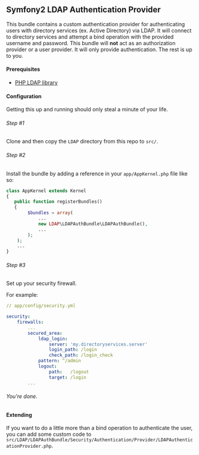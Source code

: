 ## Symfony2 LDAP Authentication Provider

This bundle contains a custom authentication provider for authenticating users with directory services (ex. Active Directory) via LDAP. It will 
connect to directory services and attempt a bind operation with the provided username and password. This bundle will **not** act as an 
authorization provider or a user provider. It will only provide authentication. The rest is up to you. 

#### Prerequisites

- [PHP LDAP library](http://php.net/manual/en/book.ldap.php)

#### Configuration

Getting this up and running should only steal a minute of your life. 

###### Step #1

Clone and then copy the `LDAP` directory from this repo to `src/`.

###### Step #2

Install the bundle by adding a reference in your `app/AppKernel.php` file like so:

```php
class AppKernel extends Kernel
{
   public function registerBundles()
   {
        $bundles = array(
            ...
            new LDAP\LDAPAuthBundle\LDAPAuthBundle(),
            ...
        );
    );
    ...
}
```

###### Step #3

Set up your security firewall. 

For example:

```yaml
// app/config/security.yml

security:
    firewalls:
        ...
        secured_area:
            ldap_login: 
                server: 'my.directoryservices.server'
                login_path: /login
                check_path: /login_check
            pattern: ^/admin
            logout:
                path:   /logout
                target: /login
        ...
```

###### You're done.


#### Extending

If you want to do a little more than a bind operation to authenticate the user, you can add some custom code to 
`src/LDAP/LDAPAuthBundle/Security/Authentication/Provider/LDAPAuthenticationProvider.php`.
